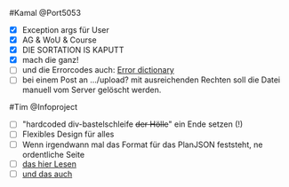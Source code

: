 #Kamal
@Port5053

 - [x] Exception args für User
 - [x] AG & WoU & Course
 - [x] DIE SORTATION IS KAPUTT
 - [x] mach die ganz!
 - [ ] und die Errorcodes auch: [Error dictionary](https://github.com/CZGvp2/vplan/blob/master/Server/vp/static/js/upload.js)
 - [ ] bei einem Post an .../upload?<dateiname> mit ausreichenden Rechten soll die Datei manuell vom Server gelöscht werden.

#Tim
@Infoproject
 - [ ] "hardcoded div-bastelschleife ~~der Hölle~~" ein Ende setzen (!)
 - [ ] Flexibles Design für alles
 - [ ] Wenn irgendwann mal das Format für das PlanJSON feststeht, ne ordentliche Seite
 - [ ] [das hier Lesen](https://github.com/CZGvp2/vplan/blob/master/Server/vp/schedule.py#L20)
 - [ ] [und das auch](https://github.com/CZGvp2/vplan/blob/master/Server/vp/upload.py#L108)
